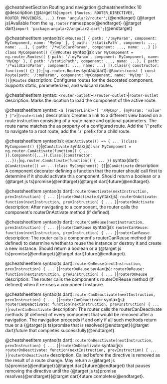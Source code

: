 @cheatsheetSection
Routing and navigation
@cheatsheetIndex 10
@description
{@target ts}`import {Routes, ROUTER_DIRECTIVES, ROUTER_PROVIDERS, ...} from 'angular2/router';`{@endtarget}
{@target js}Available from the `ng.router` namespace{@endtarget}
{@target dart}`import 'package:angular2/angular2.dart';`{@endtarget}


@cheatsheetItem
syntax(ts):
`@Routes([
  { path: '/:myParam', component: MyComponent, name: 'MyCmp' },
  { path: '/staticPath', component: ..., name: ...},
  { path: '/*wildCardParam', component: ..., name: ...}
])
class MyComponent() {}`|`@Routes`
syntax(js):
`var MyComponent = ng.router.Routes([
  { path: '/:myParam', component: MyComponent, name: 'MyCmp' },
  { path: '/staticPath', component: ..., name: ...},
  { path: '/*wildCardParam', component: ..., name: ...}
]).Class({
  constructor: function() {}
});`|`ng.router.Routes`
syntax(dart):
`@Routes(const [
  const Route(path: '/:myParam', component: MyComponent, name: 'MyCmp' ),
])`|`@Routes`
description:
Configures routes for the decorated component. Supports static, parameterized, and wildcard routes.


@cheatsheetItem
syntax:
`<router-outlet></router-outlet>`|`router-outlet`
description:
Marks the location to load the component of the active route.


@cheatsheetItem
syntax:
`<a [routerLink]="[ '/MyCmp', {myParam: 'value' } ]">`|`[routerLink]`
description:
Creates a link to a different view based on a route instruction consisting of a route name and optional parameters. The route name matches the as property of a configured route. Add the '/' prefix to navigate to a root route; add the './' prefix for a child route.


@cheatsheetItem
syntax(ts):
`@CanActivate(() => { ... })class MyComponent() {}`|`@CanActivate`
syntax(js):
`var MyComponent = ng.router.CanActivate(function() { ... }).Component({...}).Class({constructor: ...});`|`ng.router.CanActivate(function() { ... })`
syntax(dart):
`@CanActivate(() => ...)class MyComponent() {}`|`@CanActivate`
description:
A component decorator defining a function that the router should call first to determine if it should activate this component. Should return a boolean or a {@target js ts}promise{@endtarget}{@target dart}future{@endtarget}.


@cheatsheetItem
syntax(ts dart):
`routerOnActivate(nextInstruction, prevInstruction) { ... }`|`routerOnActivate`
syntax(js):
`routerOnActivate: function(nextInstruction, prevInstruction) { ... }`|`routerOnActivate`
description:
After navigating to a component, the router calls the component's routerOnActivate method (if defined).


@cheatsheetItem
syntax(ts dart):
`routerCanReuse(nextInstruction, prevInstruction) { ... }`|`routerCanReuse`
syntax(js):
`routerCanReuse: function(nextInstruction, prevInstruction) { ... }`|`routerCanReuse`
description:
The router calls a component's routerCanReuse method (if defined) to determine whether to reuse the instance or destroy it and create a new instance. Should return a boolean or a {@target js ts}promise{@endtarget}{@target dart}future{@endtarget}.


@cheatsheetItem
syntax(ts dart):
`routerOnReuse(nextInstruction, prevInstruction) { ... }`|`routerOnReuse`
syntax(js):
`routerOnReuse: function(nextInstruction, prevInstruction) { ... }`|`routerOnReuse`
description:
The router calls the component's routerOnReuse method (if defined) when it re-uses a component instance.


@cheatsheetItem
syntax(ts dart):
`routerCanDeactivate(nextInstruction, prevInstruction) { ... }`|`routerCanDeactivate`
syntax(js):
`routerCanDeactivate: function(nextInstruction, prevInstruction) { ... }`|`routerCanDeactivate`
description:
The router calls the routerCanDeactivate methods (if defined) of every component that would be removed after a navigation. The navigation proceeds if and only if all such methods return true or a {@target js ts}promise that is resolved{@endtarget}{@target dart}future that completes successfully{@endtarget}.


@cheatsheetItem
syntax(ts dart):
`routerOnDeactivate(nextInstruction, prevInstruction) { ... }`|`routerOnDeactivate`
syntax(js):
`routerOnDeactivate: function(nextInstruction, prevInstruction) { ... }`|`routerOnDeactivate`
description:
Called before the directive is removed as the result of a route change. May return a {@target js ts}promise{@endtarget}{@target dart}future{@endtarget} that pauses removing the directive until the {@target js ts}promise resolves{@endtarget}{@target dart}future completes{@endtarget}.

